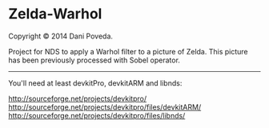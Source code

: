 Zelda-Warhol
============

Copyright © 2014 Dani Poveda.

Project for NDS to apply a Warhol filter to a picture of Zelda. This picture has been previously processed with Sobel operator.
____________

You'll need at least devkitPro, devkitARM and libnds:

http://sourceforge.net/projects/devkitpro/
http://sourceforge.net/projects/devkitpro/files/devkitARM/
http://sourceforge.net/projects/devkitpro/files/libnds/
